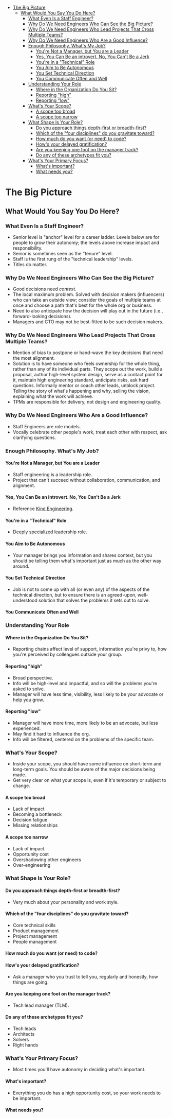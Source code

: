 - [The Big Picture](#the-big-picture)
  * [What Would You Say You Do Here?](#what-would-you-say-you-do-here-)
    + [What Even Is a Staff Engineer?](#what-even-is-a-staff-engineer-)
    + [Why Do We Need Engineers Who Can See the Big Picture?](#why-do-we-need-engineers-who-can-see-the-big-picture-)
    + [Why Do We Need Engineers Who Lead Projects That Cross Multiple Teams?](#why-do-we-need-engineers-who-lead-projects-that-cross-multiple-teams-)
    + [Why Do We Need Engineers Who Are a Good Influence?](#why-do-we-need-engineers-who-are-a-good-influence-)
    + [Enough Philosophy. What's My Job?](#enough-philosophy-what-s-my-job-)
      - [You're Not a Manager, but You are a Leader](#you-re-not-a-manager--but-you-are-a-leader)
      - [Yes, You Can Be an introvert. No, You Can't Be a Jerk](#yes--you-can-be-an-introvert-no--you-can-t-be-a-jerk)
      - [You're in a "Technical" Role](#you-re-in-a--technical--role)
      - [You Aim to Be Autonomous](#you-aim-to-be-autonomous)
      - [You Set Technical Direction](#you-set-technical-direction)
      - [You Communicate Often and Well](#you-communicate-often-and-well)
    + [Understanding Your Role](#understanding-your-role)
      - [Where in the Organization Do You Sit?](#where-in-the-organization-do-you-sit-)
      - [Reporting "high"](#reporting--high-)
      - [Reporting "low"](#reporting--low-)
    + [What's Your Scope?](#what-s-your-scope-)
      - [A scope too broad](#a-scope-too-broad)
      - [A scope too narrow](#a-scope-too-narrow)
    + [What Shape Is Your Role?](#what-shape-is-your-role-)
      - [Do you approach things depth-first or breadth-first?](#do-you-approach-things-depth-first-or-breadth-first-)
      - [Which of the "four disciplines" do you gravitate toward?](#which-of-the--four-disciplines--do-you-gravitate-toward-)
      - [How much do you want (or need) to code?](#how-much-do-you-want--or-need--to-code-)
      - [How's your delayed gratification?](#how-s-your-delayed-gratification-)
      - [Are you keeping one foot on the manager track?](#are-you-keeping-one-foot-on-the-manager-track-)
      - [Do any of these archetypes fit you?](#do-any-of-these-archetypes-fit-you-)
    + [What's Your Primary Focus?](#what-s-your-primary-focus-)
      - [What's important?](#what-s-important-)
      - [What needs you?](#what-needs-you-)

# The Big Picture

## What Would You Say You Do Here?

### What Even Is a Staff Engineer?

* Senior level is "anchor" level for a career ladder. Levels below are for people to grow their autonomy; the levels above increase impact and responsibility.
* Senior is sometimes seen as the "tenure" level.
* Staff is the first rung of the "technical leadership" levels.
* Titles do matter.

### Why Do We Need Engineers Who Can See the Big Picture?

* Good decisions need *context*.
* The local maximum problem. Solved with decision makers (influencers) who can take an outside view; consider the goals of multiple teams at once and choose a path that's best for the whole org or business.
* Need to also anticipate how the decision will play out in the future (i.e., forward-looking decisions).
* Managers and CTO may not be best-fitted to be such decision makers.

### Why Do We Need Engineers Who Lead Projects That Cross Multiple Teams?

* Mention of bias to postpone or hand-wave the key decisions that need the most alignment.
* Solution is to have someone who feels ownership for the whole thing, rather than any of its individual parts. They scope out the work, build a proposal, author high-level system design, serve as a contact point for it, maintain high engineering standard, anticipate risks, ask hard questions. Informally mentor or coach other leads, unblock project. Telling the story of what's happening and why, selling the vision, explaining what the work will achieve.
* TPMs are responsible for delivery, not design and engineering quality.

### Why Do We Need Engineers Who Are a Good Influence?

* Staff Engineers are role models.
* Vocally celebrate other people's work, treat each other with respect, ask clarifying questions.

### Enough Philosophy. What's My Job?

#### You're Not a Manager, but You are a Leader

* Staff engineering is a leadership role.
* Project that can't succeed without collaboration, communication, and alignment.

#### Yes, You Can Be an introvert. No, You Can't Be a Jerk

* Reference [Kind Engineering](https://kind.engineering/).

#### You're in a "Technical" Role

* Deeply specialized leadership role.

#### You Aim to Be Autonomous

* Your manager brings you information and shares context, but you should be telling them what's important just as much as the other way around.

#### You Set Technical Direction

* Job is not to come up with all (or even any) of the aspects of the technical direction, but to ensure there is an agreed-upon, well-understood solution that solves the problems it sets out to solve.

#### You Communicate Often and Well

### Understanding Your Role

#### Where in the Organization Do You Sit?

* Reporting chains affect level of support, information you're privy to, how you're perceived by colleagues outside your group.

#### Reporting "high"

* Broad perspective.
* Info will be high-level and impactful, and so will the problems you're asked to solve.
* Manager will have less time, visibility, less likely to be your advocate or help you grow.

#### Reporting "low"

* Manager will have more time, more likely to be an advocate, but less experienced.
* May find it hard to influence the org.
* Info will be filtered, centered on the problems of the specific team.

### What's Your Scope?

* Inside your scope, you should have some influence on short-term and long-term goals. You should be aware of the major decisions being made.
* Get very clear on what your scope is, even if it's temporary or subject to change.

#### A scope too broad

* Lack of impact
* Becoming a bottleneck
* Decision fatigue
* Missing relationships

#### A scope too narrow

* Lack of impact
* Opportunity cost
* Overshadowing other engineers
* Over-engineering

### What Shape Is Your Role?

#### Do you approach things depth-first or breadth-first?

* Very much about your personality and work style.

#### Which of the "four disciplines" do you gravitate toward?

* Core technical skills
* Product management
* Project management
* People management

#### How much do you want (or need) to code?

#### How's your delayed gratification?

* Ask a manager who you trust to tell you, regularly and honestly, how things are going.

#### Are you keeping one foot on the manager track?

* Tech lead manager (TLM).

#### Do any of these archetypes fit you?

* Tech leads
* Architects
* Solvers
* Right hands

### What's Your Primary Focus?

* Most times you'll have autonomy in deciding what's important.

#### What's important?

* Everything you do has a high opportunity cost, so your work needs to be important.

#### What needs you?

